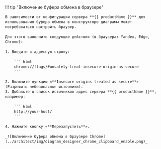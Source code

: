 !!! tip "Включение буфера обмена в браузере"

    В зависимости от конфигурации сервера **{{ productName }}** для использования буфера обмена в конструкторе диаграмм может потребоваться настроить браузер. 
    
    Для этого выполните следующие действия (в браузерах Yandex, Edge, Chrome):

    1. Введите в адресную строку: 
        
        ``` html
        chrome://flags/#unsafely-treat-insecure-origin-as-secure
        ```
    
    2. Включите функцию «**Insecure origins treated as secure**» (Разрешить небезопасные источники).
    3. Добавьте в список источников адрес сервера **{{ productName }}**, например:

        ``` html
        http://your-host/
        ```

    4. Нажмите кнопку «**Перезапустить**».

    _![Включение буфера обмена в браузере Chrome](../architect/img/diagram_designer_chrome_clipboard_enable.png)_